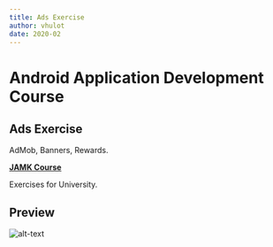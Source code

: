 ```yaml
---
title: Ads Exercise
author: vhulot
date: 2020-02
---
```


# Android Application Development Course

## Ads Exercise

AdMob, Banners, Rewards.

[**JAMK Course**](http://ttow0625.pages.labranet.jamk.fi/android-application-development/)

Exercises for University.

## Preview

![alt-text](img/Screenrecorder-2020-02-20-23-29-45-635.gif "Preview for Ads Exercise")
